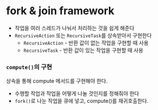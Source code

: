# fork & join framework
- 작업을 여러 스레드가 나눠서 처리하는 것을 쉽게 해준다
- `RecursiveAction` 또는 `RecursiveTask`를 상속받아서 구현한다
	- `RecursiveAction` - 반환 값이 없는 작업을 구현할 때 사용
	- `RecursiveTask` - 반환 값이 있는 작업을 구현할 때 사용
### `compute()`의 구현
상속을 통해 compute 메서드를 구현해야 한다.
- 수행할 작업과 작업을 어떻게 나눌 것인지를 정해줘야 한다
- `fork()`로 나눈 작업을 큐에 넣고, compute()를 재귀호출한다.